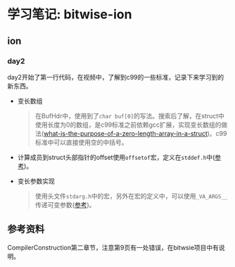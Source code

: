 # 学习笔记: bitwise-ion

## ion

### day2

day2开始了第一行代码，在视频中，了解到c99的一些标准，记录下来学习到的新东西。

- 变长数组

    > 在BufHdr中，使用到了`char buf[0]`的写法。搜索后了解，在struct中使用长度为0的数组，是c99标准之前依赖gcc扩展，实现变长数组的做法([what-is-the-purpose-of-a-zero-length-array-in-a-struct](https://stackoverflow.com/questions/11733981/what-is-the-purpose-of-a-zero-length-array-in-a-struct))。c99标准中可以直接使用空的中括号。

- 计算成员到struct头部指针的offset使用`offsetof`宏，定义在`stddef.h`中([参考](http://www.runoob.com/cprogramming/c-macro-offsetof.html))。

- 变长参数实现
    
    > 使用头文件`stdarg.h`中的宏，另外在宏的定义中，可以使用`_VA_ARGS__`传递可变参数([参考](http://www.cnblogs.com/alexshi/archive/2012/03/09/2388453.html))。


## 参考资料

CompilerConstruction第二章节，注意第9页有一处错误，在bitwsie项目中有说明。